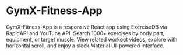 # GymX-Fitness-App
GymX-Fitness-App is a responsive React app using ExerciseDB via RapidAPI and YouTube API. Search 1000+ exercises by body part, equipment, or target muscle. View related workout videos, explore with horizontal scroll, and enjoy a sleek Material UI-powered interface.
